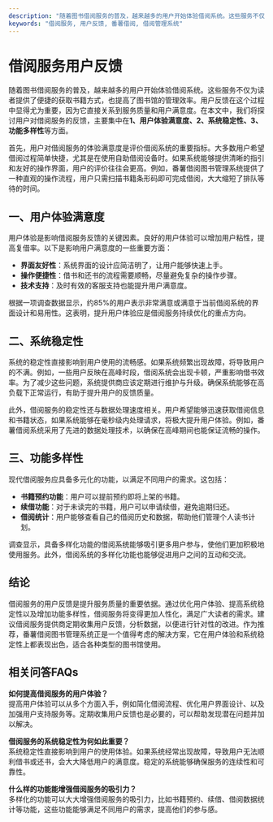 ```yaml
---
description: "随着图书借阅服务的普及，越来越多的用户开始体验借阅系统。这些服务不仅为读者提供了便捷的获取书籍方式，也提高了图书馆的管理效率。用户反馈在这个过程中显得尤为重要，因为它直接关系到服务质量和用户满意度。在本文中，我们将探讨用户对借阅服务的反馈，主要集中在**1、用户体验满意度、2、系统稳定性、3、功能多样性**等方面。"
keywords: "借阅服务, 用户反馈, 番薯借阅, 借阅管理系统"
---
```

# 借阅服务用户反馈

随着图书借阅服务的普及，越来越多的用户开始体验借阅系统。这些服务不仅为读者提供了便捷的获取书籍方式，也提高了图书馆的管理效率。用户反馈在这个过程中显得尤为重要，因为它直接关系到服务质量和用户满意度。在本文中，我们将探讨用户对借阅服务的反馈，主要集中在**1、用户体验满意度、2、系统稳定性、3、功能多样性**等方面。

首先，用户对借阅服务的体验满意度是评价借阅系统的重要指标。大多数用户希望借阅过程简单快捷，尤其是在使用自助借阅设备时。如果系统能够提供清晰的指引和友好的操作界面，用户的评价往往会更高。例如，番薯借阅图书管理系统提供了一种直观的操作流程，用户只需扫描书籍条形码即可完成借阅，大大缩短了排队等待的时间。

## **一、用户体验满意度**

用户体验是影响借阅服务反馈的关键因素。良好的用户体验可以增加用户粘性，提高复借率。以下是影响用户满意度的一些重要方面：

- **界面友好性**：系统界面的设计应简洁明了，让用户能够快速上手。
- **操作便捷性**：借书和还书的流程需要顺畅，尽量避免复杂的操作步骤。
- **技术支持**：及时有效的客服支持也能提升用户满意度。

根据一项调查数据显示，约85%的用户表示非常满意或满意于当前借阅系统的界面设计和易用性。这表明，提升用户体验应是借阅服务持续优化的重点方向。

## **二、系统稳定性**

系统的稳定性直接影响到用户使用的流畅感。如果系统频繁出现故障，将导致用户的不满。例如，一些用户反映在高峰时段，借阅系统会出现卡顿，严重影响借书效率。为了减少这些问题，系统提供商应该定期进行维护与升级。确保系统能够在高负载下正常运行，有助于提升用户的反馈质量。

此外，借阅服务的稳定性还与数据处理速度相关。用户希望能够迅速获取借阅信息和书籍状态，如果系统能够在毫秒级内处理请求，将极大提升用户体验。例如，番薯借阅系统采用了先进的数据处理技术，以确保在高峰期间也能保证流畅的操作。

## **三、功能多样性**

现代借阅服务应具备多元化的功能，以满足不同用户的需求。这包括：

- **书籍预约功能**：用户可以提前预约即将上架的书籍。
- **续借功能**：对于未读完的书籍，用户可以申请续借，避免逾期归还。
- **借阅统计**：用户能够查看自己的借阅历史和数据，帮助他们管理个人读书计划。

调查显示，具备多样化功能的借阅系统能够吸引更多用户参与，使他们更加积极地使用服务。此外，借阅系统的多样化功能也能够促进用户之间的互动和交流。

## 结论

借阅服务的用户反馈是提升服务质量的重要依据。通过优化用户体验、提高系统稳定性以及增加功能多样性，借阅服务将变得更加人性化，满足广大读者的需求。建议借阅服务提供商定期收集用户反馈，分析数据，以便进行针对性的改进。作为推荐，番薯借阅图书管理系统正是一个值得考虑的解决方案，它在用户体验和系统稳定性上都表现出色，适合各种类型的图书馆使用。

## 相关问答FAQs

**如何提高借阅服务的用户体验？**  
提高用户体验可以从多个方面入手，例如简化借阅流程、优化用户界面设计、以及加强用户支持服务等。定期收集用户反馈也是必要的，可以帮助发现潜在问题并加以解决。

**借阅服务的系统稳定性为何如此重要？**  
系统稳定性直接影响到用户的使用体验。如果系统经常出现故障，导致用户无法顺利借书或还书，会大大降低用户的满意度。稳定的系统能够确保服务的连续性和可靠性。

**什么样的功能能增强借阅服务的吸引力？**  
多样化的功能可以大大增强借阅服务的吸引力，比如书籍预约、续借、借阅数据统计等功能，这些功能能够满足不同用户的需求，提高他们的参与感。
